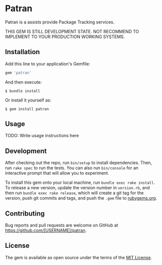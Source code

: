 # Patran

Patran is a assists provide Package Tracking services.

THIS GEM IS STILL DEVELOPMENT STATE. NOT RECOMMEND TO IMPLEMENT TO YOUR PRODUCTION WORKING SYSTEMS. 

## Installation

Add this line to your application's Gemfile:

```ruby
gem 'patran'
```

And then execute:

    $ bundle install

Or install it yourself as:

    $ gem install patran

## Usage

TODO: Write usage instructions here

## Development

After checking out the repo, run `bin/setup` to install dependencies. Then, run `rake spec` to run the tests. You can also run `bin/console` for an interactive prompt that will allow you to experiment.

To install this gem onto your local machine, run `bundle exec rake install`. To release a new version, update the version number in `version.rb`, and then run `bundle exec rake release`, which will create a git tag for the version, push git commits and tags, and push the `.gem` file to [rubygems.org](https://rubygems.org).

## Contributing

Bug reports and pull requests are welcome on GitHub at https://github.com/[USERNAME]/patran.


## License

The gem is available as open source under the terms of the [MIT License](https://opensource.org/licenses/MIT).
